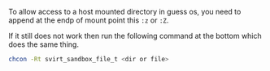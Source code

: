 To allow access to a host mounted directory in guess os, you need to append at the endp of mount point this `:z` or `:Z`. 

If it still does not work then run the following command at the bottom which does the same thing.

```bash
chcon -Rt svirt_sandbox_file_t <dir or file>
```
